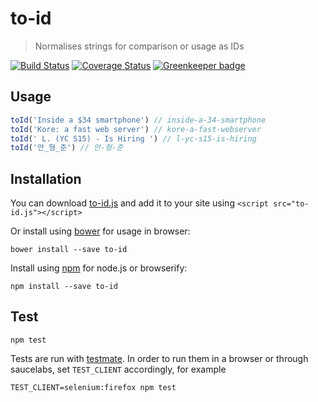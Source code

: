 # to-id

> Normalises strings for comparison or usage as IDs

[![Build Status](https://travis-ci.org/gr2m/to-id.svg?branch=master)](https://travis-ci.org/gr2m/to-id)
[![Coverage Status](https://coveralls.io/repos/gr2m/to-id/badge.svg?branch=master)](https://coveralls.io/github/gr2m/to-id?branch=master)
[![Greenkeeper badge](https://badges.greenkeeper.io/gr2m/to-id.svg)](https://greenkeeper.io/)

## Usage

```js
toId('Inside a $34 smartphone') // inside-a-34-smartphone
toId('Kore: a fast web server') // kore-a-fast-webserver
toId(' L. (YC S15) - Is Hiring ') // l-yc-s15-is-hiring
toId('안_형_준') // 안-형-준
```

## Installation

You can download [to-id.js](https://github.com/gr2m/tree/master/to-id.js)
and add it to your site using `<script src="to-id.js"></script>`

Or install using [bower](http://bower.io/) for usage in browser:

```
bower install --save to-id
```

Install using [npm](https://npmjs.org/) for node.js or browserify:

```
npm install --save to-id
```

## Test

```
npm test
```

Tests are run with [testmate](https://github.com/gr2m/testmate).
In order to run them in a browser or through saucelabs,
set `TEST_CLIENT` accordingly, for example

```
TEST_CLIENT=selenium:firefox npm test
```
